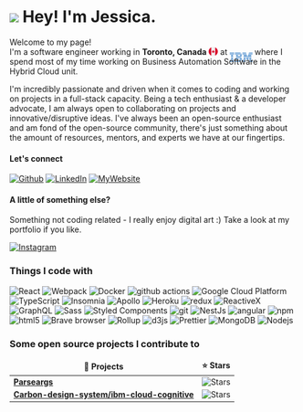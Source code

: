 

<!--
### Hi there 👋
**JessNah/JessNah** is a ✨ _special_ ✨ repository because its `README.md` (this file) appears on your GitHub profile.

Here are some ideas to get you started:

- 🔭 I’m currently working on ...
- 🌱 I’m currently learning ...
- 👯 I’m looking to collaborate on ...
- 🤔 I’m looking for help with ...
- 💬 Ask me about ...
- 📫 How to reach me: ...
- 😄 Pronouns: ...
- ⚡ Fun fact: ...
-->


<!-- "https://emojis.slackmojis.com/emojis/images/1471045852/842/hi.gif?1471045852" -->
# <img src="https://emojis.slackmojis.com/emojis/images/1531849430/4246/blob-sunglasses.gif?1531849430" width="30"/> Hey! I'm Jessica.

<p>Welcome to my page! </br> I'm a software engineer working in <b>Toronto, Canada</b> <img src="Assets/Images/canada.svg" width="16" style="max-width: 100%;margin-bottom: -2px;"/> at <img src="Assets/Images/ibm.svg" width="40" style="margin-bottom:-12px"> where I spend most of my time working on Business Automation Software in the Hybrid Cloud unit. </p>
I'm incredibly passionate and driven when it comes to coding and working on projects in a full-stack capacity. Being a tech enthusiast & a developer advocate, I am always open to collaborating on projects and innovative/disruptive ideas.
I've always been an open-source enthusiast and am fond of the open-source community, there's just something about the amount of resources, mentors, and experts we have at our fingertips.

#### Let's connect

<p>
<a href="https://github.com/JessNah" target="_blank"><img alt="Github" src="https://img.shields.io/badge/GitHub-%2312100E.svg?&style=for-the-badge&logo=Github&logoColor=white&color=833AB4" /></a> 
<!-- <a href="https://twitter.com/Guibz16" target="_blank"><img alt="Twitter" src="https://img.shields.io/badge/twitter-%231DA1F2.svg?&style=for-the-badge&logo=twitter&logoColor=white" /></a> -->
<a href="https://www.linkedin.com/in/jessicanahulan" target="_blank"><img alt="LinkedIn" src="https://img.shields.io/badge/linkedin-%230077B5.svg?&style=for-the-badge&logo=linkedin&logoColor=white" /></a>
<a href="http://jessnah.github.io" target="_blank"><img alt="MyWebsite" src="https://img.shields.io/badge/my_website-%2312100E.svg?&style=for-the-badge&logo=GitHubSponsors&logoColor=white&color=3bbfb2" /></a>
<!-- <a href="https://medium.com/@th.guibert" target="_blank"><img alt="Medium" src="https://img.shields.io/badge/medium-%2312100E.svg?&style=for-the-badge&logo=medium&logoColor=white" /></a> -->

#### A little of something else?

Something not coding related - I really enjoy digital art :) Take a look at my portfolio if you like.

<a href="https://www.instagram.com/jessx.art" target="_blank"><img alt="Instagram" src="https://img.shields.io/badge/instagram-%2312100E.svg?&style=for-the-badge&logo=instagram&logoColor=white&color=C13584" /></a>
</p>

<h3>Things I code with</h3>
<p>
  <img alt="React" src="https://img.shields.io/badge/-React-45b8d8?style=flat-square&logo=react&logoColor=white" />
  <img alt="Webpack" src="https://img.shields.io/badge/-Webpack-8DD6F9?style=flat-square&logo=webpack&logoColor=white" /> 
  <img alt="Docker" src="https://img.shields.io/badge/-Docker-46a2f1?style=flat-square&logo=docker&logoColor=white" />
  <img alt="github actions" src="https://img.shields.io/badge/-Java-2088FF?style=flat-square&logo=java&logoColor=white" />
  <img alt="Google Cloud Platform" src="https://img.shields.io/badge/-C%23-1a73e8?style=flat-square&logoColor=white" />
  <img alt="TypeScript" src="https://img.shields.io/badge/-TypeScript-007ACC?style=flat-square&logo=typescript&logoColor=white" />
  <img alt="Insomnia" src="https://img.shields.io/badge/-C++-5849BE?style=flat-square&logo=Cplusplus&logoColor=white" />
  <img alt="Apollo" src="https://img.shields.io/badge/-C-311C87?style=flat-square&logo=C&logoColor=white" />
  <img alt="Heroku" src="https://img.shields.io/badge/-Python-430098?style=flat-square&logo=python&logoColor=white" />
  <img alt="redux" src="https://img.shields.io/badge/-Redux-764ABC?style=flat-square&logo=redux&logoColor=white" />
  <img alt="ReactiveX" src="https://img.shields.io/badge/-RxJs-B7178C?style=flat-square&logo=reactivex&logoColor=white" />
  <img alt="GraphQL" src="https://img.shields.io/badge/-GraphQL-E10098?style=flat-square&logo=graphql&logoColor=white" />
  <img alt="Sass" src="https://img.shields.io/badge/-Sass-CC6699?style=flat-square&logo=sass&logoColor=white" />
  <img alt="Styled Components" src="https://img.shields.io/badge/-VHDL-db7092?style=flat-square&logoColor=white" />
  <img alt="git" src="https://img.shields.io/badge/-Git-F05032?style=flat-square&logo=git&logoColor=white" />
  <img alt="NestJs" src="https://img.shields.io/badge/-Arduino-ea2845?style=flat-square&logo=arduino&logoColor=white" />
  <img alt="angular" src="https://img.shields.io/badge/-Angular-DD0031?style=flat-square&logo=angular&logoColor=white" />
  <img alt="npm" src="https://img.shields.io/badge/-NPM-CB3837?style=flat-square&logo=npm&logoColor=white" />
  <img alt="html5" src="https://img.shields.io/badge/-HTML5-E34F26?style=flat-square&logo=html5&logoColor=white" />
  <img alt="Brave browser" src="https://img.shields.io/badge/-MySQL-FB542B?style=flat-square&logo=MySQL&logoColor=white" />
  <img alt="Rollup" src="https://img.shields.io/badge/-Jest-EC4A3F?style=flat-square&logo=Jest&logoColor=white" />
  <img alt="d3js" src="https://img.shields.io/badge/-PHP-F9A03C?style=flat-square&logo=php&logoColor=white" />
  <img alt="Prettier" src="https://img.shields.io/badge/-Prettier-F7B93E?style=flat-square&logo=prettier&logoColor=white" />
  <img alt="MongoDB" src="https://img.shields.io/badge/-MongoDB-13aa52?style=flat-square&logo=mongodb&logoColor=white" />
  <img alt="Nodejs" src="https://img.shields.io/badge/-Nodejs-43853d?style=flat-square&logo=Node.js&logoColor=white" />
</p>

### Some open source projects I contribute to

<table>
  <thead align="center">
    <tr border: none;>
      <td><b>🎁 Projects</b></td>
      <td><b>⭐ Stars</b></td>
    </tr>
  </thead>
  <tbody>
    <tr>
      <td><a href="https://github.com/pkgjs/parseargs"><b>Parseargs</b></a></td>
      <td><img alt="Stars" src="https://img.shields.io/github/stars/pkgjs/parseargs?style=flat-square&labelColor=343b41"/></td>
    </tr>
	  <tr>
      <td><a href="https://github.com/carbon-design-system/ibm-cloud-cognitive"><b>Carbon-design-system/ibm-cloud-cognitive</b></a></td>
      <td><img alt="Stars" src="https://img.shields.io/github/stars/carbon-design-system/ibm-cloud-cognitive?style=flat-square&labelColor=343b41"/></td>
    </tr>
  </tbody>
</table>

